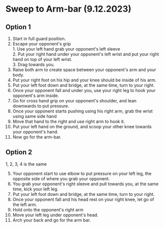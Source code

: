 # Sweep to Arm-bar (9.12.2023)

## Option 1

1. Start in full guard position.
2. Escape your opponent's grip\
   1\. Use your left hand grab your opponent's left sleeve\
   2\. Put your right hand under your opponent's left wrist and put your right hand on top of your left wrist.\
   3\. Drag towards you.
3. Raise both arm to create space between your opponent's arm and your body.
4. Put your right foot on his hip and your knee should be inside of his arm.
5. Put your left foot down and bridge, at the same time, turn to your right.
6. Once your opponent fall and under you, use your right leg to hook your opponent's arm inside.
7. Go for cross hand grip on your opponent's shoulder, and lean downwards to put pressure.
8. Once your opponent starts pushing using his right arm, grab the wrist using same side hand
9. Move that hand to the right and use right arm to hook it.
10. Put your left hand on the ground, and scoop your other knee towards your opponent's hand.
11. Now go for the arm-bar.

## Option 2

1, 2, 3, 4 is the same

5. Your opponent start to use elbow to put pressure on your left leg, the opposite side of where you grab your opponent.
6. You grab your opponent's right sleeve and pull towards you, at the same time, kick your left leg.
7. Put your left foot down and bridge, at the same time, turn to your right.
8. Once your opponent fall and his head rest on your right knee, let go of the left arm.
9. Hold onto the opponent's right arm
10. Move your left leg under opponent's head.
11. Arch your back and go for the arm bar.
